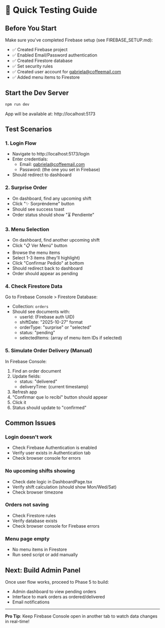 # 🚀 Quick Testing Guide

## Before You Start
Make sure you've completed Firebase setup (see FIREBASE_SETUP.md):
- ✅ Created Firebase project
- ✅ Enabled Email/Password authentication
- ✅ Created Firestore database
- ✅ Set security rules
- ✅ Created user account for gabriela@coffeemail.com
- ✅ Added menu items to Firestore

## Start the Dev Server

```bash
npm run dev
```

App will be available at: http://localhost:5173

## Test Scenarios

### 1. Login Flow
- Navigate to http://localhost:5173/login
- Enter credentials:
  - Email: gabriela@coffeemail.com
  - Password: (the one you set in Firebase)
- Should redirect to dashboard

### 2. Surprise Order
- On dashboard, find any upcoming shift
- Click "✨ Sorpréndeme" button
- Should see success toast
- Order status should show "⏳ Pendiente"

### 3. Menu Selection
- On dashboard, find another upcoming shift
- Click "📋 Ver Menú" button
- Browse the menu items
- Select 1-3 items (they'll highlight)
- Click "Confirmar Pedido" at bottom
- Should redirect back to dashboard
- Order should appear as pending

### 4. Check Firestore Data
Go to Firebase Console > Firestore Database:
- Collection: `orders`
- Should see documents with:
  - userId: (Firebase auth UID)
  - shiftDate: "2025-10-27" format
  - orderType: "surprise" or "selected"
  - status: "pending"
  - selectedItems: (array of menu item IDs if selected)

### 5. Simulate Order Delivery (Manual)
In Firebase Console:
1. Find an order document
2. Update fields:
   - status: "delivered"
   - deliveryTime: (current timestamp)
3. Refresh app
4. "Confirmar que lo recibí" button should appear
5. Click it
6. Status should update to "confirmed"

## Common Issues

### Login doesn't work
- Check Firebase Authentication is enabled
- Verify user exists in Authentication tab
- Check browser console for errors

### No upcoming shifts showing
- Check date logic in DashboardPage.tsx
- Verify shift calculation (should show Mon/Wed/Sat)
- Check browser timezone

### Orders not saving
- Check Firestore rules
- Verify database exists
- Check browser console for Firebase errors

### Menu page empty
- No menu items in Firestore
- Run seed script or add manually

## Next: Build Admin Panel
Once user flow works, proceed to Phase 5 to build:
- Admin dashboard to view pending orders
- Interface to mark orders as ordered/delivered
- Email notifications

---

**Pro Tip**: Keep Firebase Console open in another tab to watch data changes in real-time!
